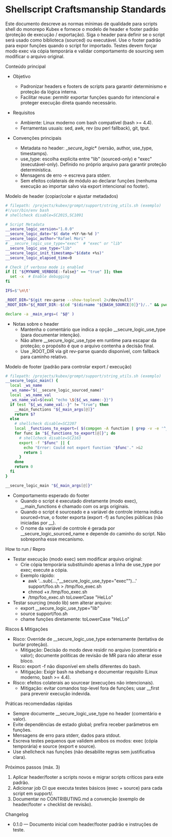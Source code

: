 <!-- ---
title: Shellscript Craftsmanship Standards
version: 0.1.0
owner: kubex
audience: dev
languages: [pt-BR]
sources: ["support/string_utils.sh"]
assumptions: ["Linux moderno (bash >= 4.4)", "scripts seguem padrão de header/footer provido no repositório"]
--- -->

# Shellscript Craftsmanship Standards

Este documento descreve as normas mínimas de qualidade para scripts shell do monorepo Kubex e fornece o modelo de header e footer padrão (proteção de execução / exportação). Siga o header para definir se o script será usado como biblioteca (sourced) ou executável. Use o footer padrão para expor funções quando o script for importado. Testes devem forçar modo exec via cópia temporária e validar comportamento de sourcing sem modificar o arquivo original.

Conteúdo principal

- Objetivo
  - Padronizar headers e footers de scripts para garantir determinismo e proteção da lógica interna.
  - Facilitar reuse: permitir exportar funções quando for intencional e proteger execução direta quando necessário.

- Requisitos
  - Ambiente: Linux moderno com bash compatível (bash >= 4.4).
  - Ferramentas usuais: sed, awk, rev (ou perl fallback), git, tput.

- Convenções principais
  - Metadata no header: __secure_logic_* (versão, author, use_type, timestamps).
  - use_type: escolha explícita entre "lib" (sourced-only) e "exec" (executável-only). Definido no próprio arquivo para garantir proteção determinística.
  - Mensagens de erro → escreva para stderr.
  - Sem efeitos colaterais de módulo ao declarar funções (nenhuma execução ao importar salvo via export intencional no footer).

Modelo de header (copiar/colar e ajustar metadados)

```bash
# filepath: /projects/kubex/grompt/support/string_utils.sh (exemplo)
#!/usr/bin/env bash
# shellcheck disable=SC2015,SC1091

# Script Metadata
__secure_logic_version="1.0.0"
__secure_logic_date="$( date +%Y-%m-%d )"
__secure_logic_author="Rafael Mori"
# __secure_logic_use_type="exec"  # "exec" or "lib"
__secure_logic_use_type="lib"
__secure_logic_init_timestamp="$(date +%s)"
__secure_logic_elapsed_time=0

# Check if verbose mode is enabled
if [[ "${MYNAME_VERBOSE:-false}" == "true" ]]; then
  set -x  # Enable debugging
fi

IFS=$'\n\t'

_ROOT_DIR="$(git rev-parse --show-toplevel 2>/dev/null)"
_ROOT_DIR="${_ROOT_DIR:-$(cd "$(dirname "${BASH_SOURCE[0]}")/.." && pwd)}"

declare -a _main_args=( "$@" )
```

- Notas sobre o header
  - Mantenha o comentário que indica a opção __secure_logic_use_type (para documentar intenção).
  - Não altere __secure_logic_use_type em runtime para escapar da proteção; o propósito é que o arquivo contenha a decisão final.
  - Use _ROOT_DIR via git rev-parse quando disponível, com fallback para caminho relativo.

Modelo de footer (padrão para controlar export / execução)

```bash
# filepath: /projects/kubex/grompt/support/string_utils.sh (exemplo)
__secure_logic_main() {
  local _ws_name
  _ws_name="$(__secure_logic_sourced_name)"
  local _ws_name_val
  _ws_name_val=$(eval "echo \${${_ws_name:-}}")
  if test "${_ws_name_val:-}" != "true"; then
    __main_functions "${_main_args[@]}"
    return $?
  else
    # shellcheck disable=SC2207
    local _functions_to_export=( $(compgen -A function | grep -v -e '^__') )
    for func in "${_functions_to_export[@]}"; do
      # shellcheck disable=SC2163
      export -f "$func" || {
        echo "Error: Could not export function '$func'." >&2
        return 1
      }
    done
    return 0
  fi
}

__secure_logic_main "${_main_args[@]}"
```

- Comportamento esperado do footer
  - Quando o script é executado diretamente (modo exec), __main_functions é chamado com os args originais.
  - Quando o script é sourceado e a variável de controle interna indica sourced=true, o footer exporta (export -f) as funções públicas (não iniciadas por __).
  - O nome da variável de controle é gerada por __secure_logic_sourced_name e depende do caminho do script. Não sobreponha esse mecanismo.

How to run / Repro

- Testar execução (modo exec) sem modificar arquivo original:
  - Crie cópia temporária substituindo apenas a linha de use_type por exec; execute a cópia.
  - Exemplo rápido:
    - awk '...sub(...,"__secure_logic_use_type=\"exec\"")...' support/foo.sh > /tmp/foo_exec.sh
    - chmod +x /tmp/foo_exec.sh
    - /tmp/foo_exec.sh toLowerCase "HeLLo"
- Testar sourcing (modo lib) sem alterar arquivo:
  - export __secure_logic_use_type="lib"
  - source support/foo.sh
  - chame funções diretamente: toLowerCase "HeLLo"

Riscos & Mitigações

- Risco: Override de __secure_logic_use_type externamente (tentativa de burlar proteção).
  - Mitigação: Decisão do modo deve residir no arquivo (comentário e valor); documente políticas de revisão de MR para não alterar esse bloco.
- Risco: export -f não disponível em shells diferentes do bash.
  - Mitigação: Exigir bash na shebang e documentar requisito (Linux moderno, bash >= 4.4).
- Risco: efeitos colaterais ao sourcear (execuções não intencionais).
  - Mitigação: evitar comandos top-level fora de funções; usar __first para prevenir execução indevida.

Práticas recomendadas rápidas

- Sempre documente __secure_logic_use_type no header (comentário e valor).
- Evite dependências de estado global; prefira receber parâmetros em funções.
- Mensagens de erro para stderr, dados para stdout.
- Escreva testes pequenos que validem ambos os modos: exec (cópia temporária) e source (export e source).
- Use shellcheck nas funções (não desabilite regras sem justificativa clara).

Próximos passos (máx. 3)

1. Aplicar header/footer a scripts novos e migrar scripts críticos para este padrão.
2. Adicionar job CI que executa testes básicos (exec + source) para cada script em support/.
3. Documentar no CONTRIBUTING.md a convenção (exemplo de header/footer + checklist de revisão).

Changelog

- 0.1.0 — Documento inicial com header/footer padrão e instruções de teste.
